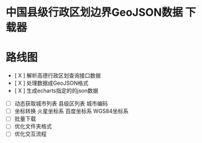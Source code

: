 # 中国县级行政区划边界GeoJSON数据 下载器

# 路线图
* [ X ] 解析高德行政区划查询接口数据
* [ X ] 处理数据成GeoJSON格式
* [ X ] 生成echarts指定的的json数据
* [   ] 动态获取城市列表 县级区列表 城市编码
* [   ] 坐标转换 火星坐标系  百度坐标系  WGS84坐标系
* [   ] 批量下载
* [   ] 优化文件夹格式
* [   ] 优化交互流程
